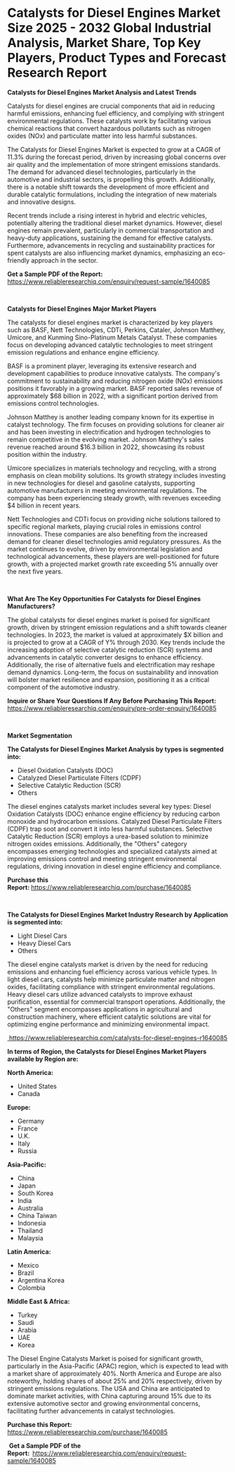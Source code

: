<p><h1>Catalysts for Diesel Engines Market Size 2025 - 2032 Global Industrial Analysis, Market Share, Top Key Players, Product Types and Forecast Research Report</h1></p><p><strong>Catalysts for Diesel Engines Market Analysis and Latest Trends</strong></p>
<p><p>Catalysts for diesel engines are crucial components that aid in reducing harmful emissions, enhancing fuel efficiency, and complying with stringent environmental regulations. These catalysts work by facilitating various chemical reactions that convert hazardous pollutants such as nitrogen oxides (NOx) and particulate matter into less harmful substances.</p><p>The Catalysts for Diesel Engines Market is expected to grow at a CAGR of 11.3% during the forecast period, driven by increasing global concerns over air quality and the implementation of more stringent emissions standards. The demand for advanced diesel technologies, particularly in the automotive and industrial sectors, is propelling this growth. Additionally, there is a notable shift towards the development of more efficient and durable catalytic formulations, including the integration of new materials and innovative designs.</p><p>Recent trends include a rising interest in hybrid and electric vehicles, potentially altering the traditional diesel market dynamics. However, diesel engines remain prevalent, particularly in commercial transportation and heavy-duty applications, sustaining the demand for effective catalysts. Furthermore, advancements in recycling and sustainability practices for spent catalysts are also influencing market dynamics, emphasizing an eco-friendly approach in the sector.</p></p>
<p><strong>Get a Sample PDF of the Report:&nbsp;</strong> <a href="https://www.reliableresearchiq.com/enquiry/request-sample/1640085?utm_campaign=3716&utm_medium=2&utm_source=Github&utm_content=ia&utm_term=18042025&utm_id=catalysts-for-diesel-engines">https://www.reliableresearchiq.com/enquiry/request-sample/1640085</a></p>
<p>&nbsp;</p>
<p><strong>Catalysts for Diesel Engines Major Market Players</strong></p>
<p><p>The catalysts for diesel engines market is characterized by key players such as BASF, Nett Technologies, CDTi, Perkins, Cataler, Johnson Matthey, Umicore, and Kunming Sino-Platinum Metals Catalyst. These companies focus on developing advanced catalytic technologies to meet stringent emission regulations and enhance engine efficiency.</p><p>BASF is a prominent player, leveraging its extensive research and development capabilities to produce innovative catalysts. The company's commitment to sustainability and reducing nitrogen oxide (NOx) emissions positions it favorably in a growing market. BASF reported sales revenue of approximately $68 billion in 2022, with a significant portion derived from emissions control technologies.</p><p>Johnson Matthey is another leading company known for its expertise in catalyst technology. The firm focuses on providing solutions for cleaner air and has been investing in electrification and hydrogen technologies to remain competitive in the evolving market. Johnson Matthey's sales revenue reached around $16.3 billion in 2022, showcasing its robust position within the industry.</p><p>Umicore specializes in materials technology and recycling, with a strong emphasis on clean mobility solutions. Its growth strategy includes investing in new technologies for diesel and gasoline catalysts, supporting automotive manufacturers in meeting environmental regulations. The company has been experiencing steady growth, with revenues exceeding $4 billion in recent years.</p><p>Nett Technologies and CDTi focus on providing niche solutions tailored to specific regional markets, playing crucial roles in emissions control innovations. These companies are also benefiting from the increased demand for cleaner diesel technologies amid regulatory pressures. As the market continues to evolve, driven by environmental legislation and technological advancements, these players are well-positioned for future growth, with a projected market growth rate exceeding 5% annually over the next five years.</p></p>
<p>&nbsp;</p>
<p><strong>What Are The Key Opportunities For Catalysts for Diesel Engines Manufacturers?</strong></p>
<p><p>The global catalysts for diesel engines market is poised for significant growth, driven by stringent emission regulations and a shift towards cleaner technologies. In 2023, the market is valued at approximately $X billion and is projected to grow at a CAGR of Y% through 2030. Key trends include the increasing adoption of selective catalytic reduction (SCR) systems and advancements in catalytic converter designs to enhance efficiency. Additionally, the rise of alternative fuels and electrification may reshape demand dynamics. Long-term, the focus on sustainability and innovation will bolster market resilience and expansion, positioning it as a critical component of the automotive industry.</p></p>
<p><strong>Inquire or Share Your Questions If Any Before Purchasing This Report:</strong> <a href="https://www.reliableresearchiq.com/enquiry/pre-order-enquiry/1640085?utm_campaign=3716&utm_medium=2&utm_source=Github&utm_content=ia&utm_term=18042025&utm_id=catalysts-for-diesel-engines">https://www.reliableresearchiq.com/enquiry/pre-order-enquiry/1640085</a></p>
<p>&nbsp;</p>
<p><strong>Market Segmentation</strong></p>
<p><strong>The Catalysts for Diesel Engines Market Analysis by types is segmented into:</strong></p>
<p><ul><li>Diesel Oxidation Catalysts (DOC)</li><li>Catalyzed Diesel Particulate Filters (CDPF)</li><li>Selective Catalytic Reduction (SCR)</li><li>Others</li></ul></p>
<p><p>The diesel engines catalysts market includes several key types: Diesel Oxidation Catalysts (DOC) enhance engine efficiency by reducing carbon monoxide and hydrocarbon emissions. Catalyzed Diesel Particulate Filters (CDPF) trap soot and convert it into less harmful substances. Selective Catalytic Reduction (SCR) employs a urea-based solution to minimize nitrogen oxides emissions. Additionally, the "Others" category encompasses emerging technologies and specialized catalysts aimed at improving emissions control and meeting stringent environmental regulations, driving innovation in diesel engine efficiency and compliance.</p></p>
<p><strong>Purchase this Report:&nbsp;</strong><a href="https://www.reliableresearchiq.com/purchase/1640085?utm_campaign=3716&utm_medium=2&utm_source=Github&utm_content=ia&utm_term=18042025&utm_id=catalysts-for-diesel-engines">https://www.reliableresearchiq.com/purchase/1640085</a></p>
<p>&nbsp;</p>
<p><strong>The Catalysts for Diesel Engines Market Industry Research by Application is segmented into:</strong></p>
<p><ul><li>Light Diesel Cars</li><li>Heavy Diesel Cars</li><li>Others</li></ul></p>
<p><p>The diesel engine catalysts market is driven by the need for reducing emissions and enhancing fuel efficiency across various vehicle types. In light diesel cars, catalysts help minimize particulate matter and nitrogen oxides, facilitating compliance with stringent environmental regulations. Heavy diesel cars utilize advanced catalysts to improve exhaust purification, essential for commercial transport operations. Additionally, the "Others" segment encompasses applications in agricultural and construction machinery, where efficient catalytic solutions are vital for optimizing engine performance and minimizing environmental impact.</p></p>
<p><a href="https://www.reliableresearchiq.com/catalysts-for-diesel-engines-r1640085?utm_campaign=3716&utm_medium=2&utm_source=Github&utm_content=ia&utm_term=18042025&utm_id=catalysts-for-diesel-engines">&nbsp;https://www.reliableresearchiq.com/catalysts-for-diesel-engines-r1640085</a></p>
<p><strong>In terms of Region, the Catalysts for Diesel Engines Market Players available by Region are:</strong></p>
<p>
    <p> <strong> North America: </strong>
        <ul>
            <li>United States</li>
            <li>Canada</li>
        </ul>
        </p> 
    <p> <strong> Europe: </strong>
        <ul>
            <li>Germany</li>
            <li>France</li>
            <li>U.K.</li>
            <li>Italy</li>
            <li>Russia</li>
        </ul>
        </p> 
    <p> <strong> Asia-Pacific: </strong>
        <ul>
            <li>China</li>
            <li>Japan</li>
            <li>South Korea</li>
            <li>India</li>
            <li>Australia</li>
            <li>China Taiwan</li>
            <li>Indonesia</li>
            <li>Thailand</li>
            <li>Malaysia</li>
        </ul>
        </p> 
    <p> <strong> Latin America: </strong>
        <ul>
            <li>Mexico</li>
            <li>Brazil</li>
            <li>Argentina Korea</li>
            <li>Colombia</li>
        </ul>
        </p> 
    <p> <strong> Middle East & Africa: </strong>
        <ul>
            <li>Turkey</li>
            <li>Saudi</li>
            <li>Arabia</li>
            <li>UAE</li>
            <li>Korea</li>
        </ul>
    </p>
    </p>
<p><p>The Diesel Engine Catalysts Market is poised for significant growth, particularly in the Asia-Pacific (APAC) region, which is expected to lead with a market share of approximately 40%. North America and Europe are also noteworthy, holding shares of about 25% and 20% respectively, driven by stringent emissions regulations. The USA and China are anticipated to dominate market activities, with China capturing around 15% due to its extensive automotive sector and growing environmental concerns, facilitating further advancements in catalyst technologies.</p></p>
<p><strong>Purchase this Report: </strong><a href="https://www.reliableresearchiq.com/purchase/1640085?utm_campaign=3716&utm_medium=2&utm_source=Github&utm_content=ia&utm_term=18042025&utm_id=catalysts-for-diesel-engines">https://www.reliableresearchiq.com/purchase/1640085</a></p>
<p>&nbsp;<strong>Get a Sample PDF of the Report:&nbsp;&nbsp;</strong><a href="https://www.reliableresearchiq.com/enquiry/request-sample/1640085?utm_campaign=3716&utm_medium=2&utm_source=Github&utm_content=ia&utm_term=18042025&utm_id=catalysts-for-diesel-engines">https://www.reliableresearchiq.com/enquiry/request-sample/1640085</a></p>
<p><strong></strong></p>
<p><p></p><p></p><p></p></p>
